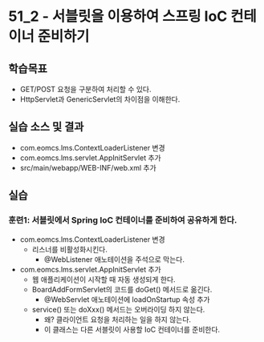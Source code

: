# 51_2 - 서블릿을 이용하여 스프링 IoC 컨테이너 준비하기

## 학습목표

- GET/POST 요청을 구분하여 처리할 수 있다.
- HttpServlet과 GenericServlet의 차이점을 이해한다.

## 실습 소스 및 결과

- com.eomcs.lms.ContextLoaderListener 변경
- com.eomcs.lms.servlet.AppInitServlet 추가
- src/main/webapp/WEB-INF/web.xml 추가


## 실습  

### 훈련1: 서블릿에서 Spring IoC 컨테이너를 준비하여 공유하게 한다.

- com.eomcs.lms.ContextLoaderListener 변경
  - 리스너를 비활성화시킨다.
    - @WebListener 애노테이션을 주석으로 막는다.
- com.eomcs.lms.servlet.AppInitServlet 추가
  - 웹 애플리케이션이 시작할 때 자동 생성되게 한다.
  - BoardAddFormServlet의 코드를 doGet() 메서드로 옮긴다.
    - @WebServlet 애노테이션에 loadOnStartup 속성 추가
  - service() 또는 doXxx() 메서드는 오버라이딩 하지 않는다.
    - 왜? 클라이언트 요청을 처리하는 일을 하지 않는다.
    - 이 클래스는 다른 서블릿이 사용할 IoC 컨테이너를 준비한다.

